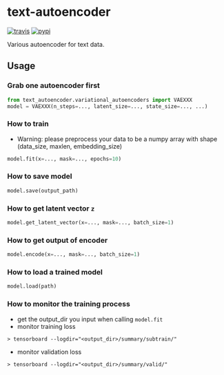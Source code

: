 # text-autoencoder

[![travis][travis-image]][travis-url]
[![pypi][pypi-image]][pypi-url]

[travis-image]: https://img.shields.io/travis/Yoctol/text-autoencoder.svg?style=flat
[travis-url]: https://travis-ci.org/Yoctol/text-autoencoder
[pypi-image]: https://img.shields.io/pypi/v/text-autoencoder.svg?style=flat
[pypi-url]: https://pypi.python.org/pypi/text-autoencoder

Various autoencoder for text data.

## Usage

### Grab one autoencoder first
```python
from text_autoencoder.variational_autoencoders import VAEXXX
model = VAEXXX(n_steps=..., latent_size=..., state_size=..., ...)
```

### How to train
- Warning: please preprocess your data to be a numpy array with shape (data_size, maxlen, embedding_size)
```python
model.fit(x=..., mask=..., epochs=10)
```

### How to save model
```python
model.save(output_path)
```

### How to get latent vector `z`
```python
model.get_latent_vector(x=..., mask=..., batch_size=1)
```

### How to get output of encoder
```python
model.encode(x=..., mask=..., batch_size=1)
```

### How to load a trained model
```python
model.load(path)
```

### How to monitor the training process
- get the output_dir you input when calling `model.fit`
- monitor training loss
```shell
> tensorboard --logdir="<output_dir>/summary/subtrain/"
```

- monitor validation loss
```shell
> tensorboard --logdir="<output_dir>/summary/valid/"
```
